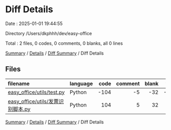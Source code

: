 # Diff Details

Date : 2025-01-01 19:44:55

Directory /Users/dkphhh/dev/easy-office

Total : 2 files,  0 codes, 0 comments, 0 blanks, all 0 lines

[Summary](results.md) / [Details](details.md) / [Diff Summary](diff.md) / Diff Details

## Files
| filename | language | code | comment | blank | total |
| :--- | :--- | ---: | ---: | ---: | ---: |
| [easy_office/utils/test.py](/easy_office/utils/test.py) | Python | -104 | -5 | -32 | -141 |
| [easy_office/utils/发票识别脚本.py](/easy_office/utils/%E5%8F%91%E7%A5%A8%E8%AF%86%E5%88%AB%E8%84%9A%E6%9C%AC.py) | Python | 104 | 5 | 32 | 141 |

[Summary](results.md) / [Details](details.md) / [Diff Summary](diff.md) / Diff Details